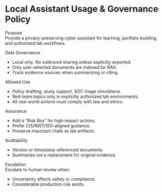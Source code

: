 # Local Assistant Usage & Governance Policy

Purpose  
Provide a privacy-preserving cyber assistant for learning, portfolio building, and authorized lab workflows.

Data Governance  
- Local only. No outbound sharing unless explicitly exported.
- Only user-selected documents are indexed for RAG.
- Track evidence sources when summarizing or citing.

Allowed Use  
- Policy drafting, study support, SOC triage simulations.
- Red-team topics only in explicitly authorized lab environments.
- All real-world actions must comply with law and ethics.

Assurance  
- Add a “Risk Box” for high-impact actions.
- Prefer CIS/NIST/ISO-aligned guidance.
- Preserve important chats as lab artifacts.

Auditability  
- Version or timestamp referenced documents.
- Summaries not a replacement for original evidence.

Escalation  
Escalate to human review when:
- Uncertainty affects safety or compliance.
- Considerable production risk exists.